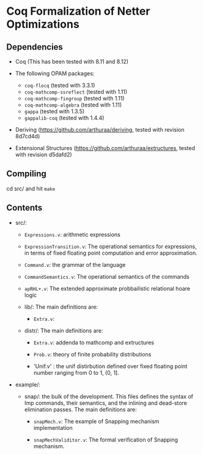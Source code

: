 # Coq Formalization of Netter Optimizations

## Dependencies

- Coq (This has been tested with 8.11 and 8.12)

- The following OPAM packages:
  
  + `coq-flocq` (tested with 3.3.1)
  + `coq-mathcomp-ssreflect` (tested with 1.11)
  + `coq-mathcomp-fingroup` (tested with 1.11)
  + `coq-mathcomp-algebra` (tested with 1.11)
  + `gappa` (tested with 1.3.5)
  + `gappalib-coq` (tested with 1.4.4)
  
- Deriving (https://github.com/arthuraa/deriving, tested with revision 8d7cd4d)

- Extensional Structures (https://github.com/arthuraa/extructures, tested with
  revision d5dafd2)
  
## Compiling

cd src/ and hit `make`

## Contents

- src/:

  * `Expressions.v`: arithmetic expressions

  * `ExpressionTransition.v`: The operational semantics for expressions, in terms of fixed floating point computation and error approximation.

  * `Command.v`: the grammar of the language

  * `CommandSemantics.v`: The operational semantics of the commands

  * `apRHL+.v`: The extended approximate probbailistic relational hoare logic

  * lib/:  The main definitions are:
     
    + `Extra.v`: 

  * distr/:  The main definitions are:
    
    + `Extra.v`: addenda to mathcomp and extructures

    + `Prob.v`: theory of finite probability distributions

    + 'Unif.v' : the unif distirbution defined over fixed floating point number ranging from 0 to 1,  (0, 1].

- example/:

  * snap/: the bulk of the development.  This files defines the syntax of Imp
    commands, their semantics, and the inlining and dead-store elimination
    passes.  The main definitions are:
     
    + `snapMech.v`: The example of Snapping mechanism implementation

    + `snapMechValiditor.v`: The formal verification of Snapping mechanism.
  